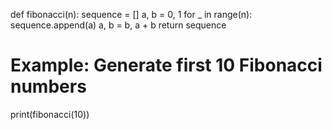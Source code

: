 def fibonacci(n):
    sequence = []
    a, b = 0, 1
    for _ in range(n):
        sequence.append(a)
        a, b = b, a + b
    return sequence

# Example: Generate first 10 Fibonacci numbers
print(fibonacci(10))
